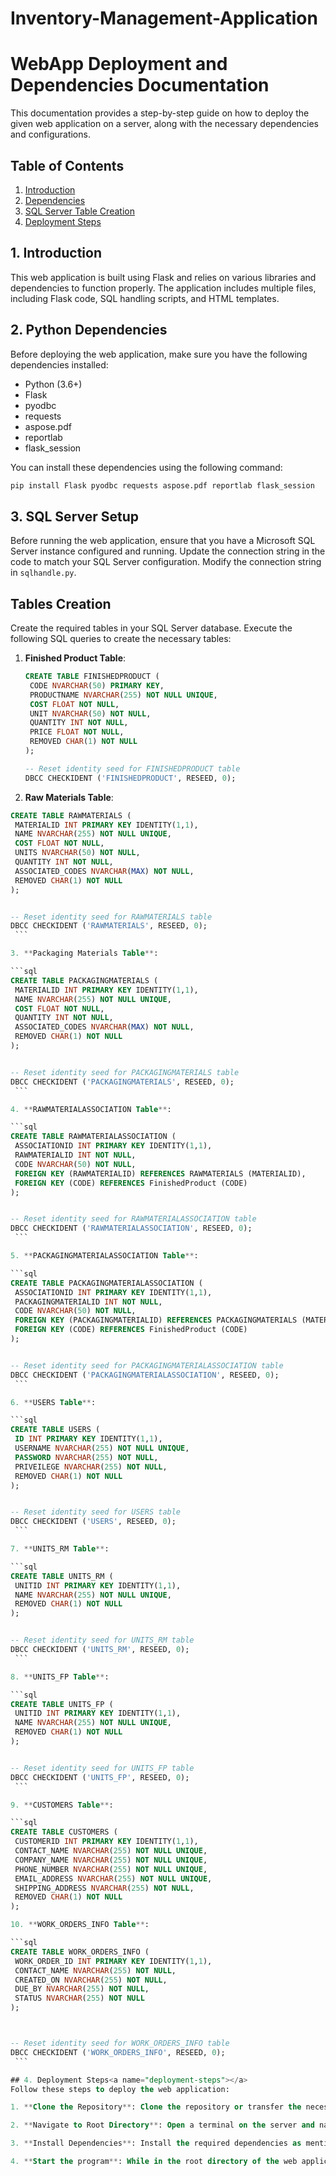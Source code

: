 # Inventory-Management-Application

# WebApp Deployment and Dependencies Documentation

This documentation provides a step-by-step guide on how to deploy the given web application on a server, along with the necessary dependencies and configurations.

## Table of Contents
1. [Introduction](#introduction)
2. [Dependencies](#dependencies)
3. [SQL Server Table Creation](#sql-server-setup)
4. [Deployment Steps](#deployment-steps)

## 1. Introduction<a name="introduction"></a>
This web application is built using Flask and relies on various libraries and dependencies to function properly. The application includes multiple files, including Flask code, SQL handling scripts, and HTML templates.

## 2. Python Dependencies<a name="dependencies"></a>
Before deploying the web application, make sure you have the following dependencies installed:

- Python (3.6+)
- Flask
- pyodbc
- requests
- aspose.pdf
- reportlab
- flask_session

You can install these dependencies using the following command:
```bash
pip install Flask pyodbc requests aspose.pdf reportlab flask_session
```

## 3. SQL Server Setup<a name="sql-server-setup"></a>
Before running the web application, ensure that you have a Microsoft SQL Server instance configured and running. Update the connection string in the code to match your SQL Server configuration. Modify the connection string in  `sqlhandle.py`.

## Tables Creation
Create the required tables in your SQL Server database. Execute the following SQL queries to create the necessary tables:


1. **Finished Product Table**:

   ```sql
   CREATE TABLE FINISHEDPRODUCT (
    CODE NVARCHAR(50) PRIMARY KEY,
    PRODUCTNAME NVARCHAR(255) NOT NULL UNIQUE,
    COST FLOAT NOT NULL,
    UNIT NVARCHAR(50) NOT NULL,
    QUANTITY INT NOT NULL,
    PRICE FLOAT NOT NULL,
    REMOVED CHAR(1) NOT NULL
   );
   
   -- Reset identity seed for FINISHEDPRODUCT table
   DBCC CHECKIDENT ('FINISHEDPRODUCT', RESEED, 0);
   ```

  2. **Raw Materials Table**:

   ```sql
   CREATE TABLE RAWMATERIALS (
    MATERIALID INT PRIMARY KEY IDENTITY(1,1),
    NAME NVARCHAR(255) NOT NULL UNIQUE,
    COST FLOAT NOT NULL,
    UNITS NVARCHAR(50) NOT NULL,
    QUANTITY INT NOT NULL,
    ASSOCIATED_CODES NVARCHAR(MAX) NOT NULL,
    REMOVED CHAR(1) NOT NULL
);


   -- Reset identity seed for RAWMATERIALS table
   DBCC CHECKIDENT ('RAWMATERIALS', RESEED, 0);
    ```

3. **Packaging Materials Table**:

   ```sql
   CREATE TABLE PACKAGINGMATERIALS (
    MATERIALID INT PRIMARY KEY IDENTITY(1,1),
    NAME NVARCHAR(255) NOT NULL UNIQUE,
    COST FLOAT NOT NULL,
    QUANTITY INT NOT NULL,
    ASSOCIATED_CODES NVARCHAR(MAX) NOT NULL,
    REMOVED CHAR(1) NOT NULL
);


   -- Reset identity seed for PACKAGINGMATERIALS table
   DBCC CHECKIDENT ('PACKAGINGMATERIALS', RESEED, 0);
    ```

4. **RAWMATERIALASSOCIATION Table**:

   ```sql
   CREATE TABLE RAWMATERIALASSOCIATION (
    ASSOCIATIONID INT PRIMARY KEY IDENTITY(1,1),
    RAWMATERIALID INT NOT NULL,
    CODE NVARCHAR(50) NOT NULL,
    FOREIGN KEY (RAWMATERIALID) REFERENCES RAWMATERIALS (MATERIALID),
    FOREIGN KEY (CODE) REFERENCES FinishedProduct (CODE)
);


   -- Reset identity seed for RAWMATERIALASSOCIATION table
   DBCC CHECKIDENT ('RAWMATERIALASSOCIATION', RESEED, 0);
    ```

5. **PACKAGINGMATERIALASSOCIATION Table**:

   ```sql
   CREATE TABLE PACKAGINGMATERIALASSOCIATION (
    ASSOCIATIONID INT PRIMARY KEY IDENTITY(1,1),
    PACKAGINGMATERIALID INT NOT NULL,
    CODE NVARCHAR(50) NOT NULL,
    FOREIGN KEY (PACKAGINGMATERIALID) REFERENCES PACKAGINGMATERIALS (MATERIALID),
    FOREIGN KEY (CODE) REFERENCES FinishedProduct (CODE)
);


   -- Reset identity seed for PACKAGINGMATERIALASSOCIATION table
   DBCC CHECKIDENT ('PACKAGINGMATERIALASSOCIATION', RESEED, 0);
    ```

6. **USERS Table**:

   ```sql
   CREATE TABLE USERS (
    ID INT PRIMARY KEY IDENTITY(1,1),
    USERNAME NVARCHAR(255) NOT NULL UNIQUE,
    PASSWORD NVARCHAR(255) NOT NULL,
    PRIVEILEGE NVARCHAR(255) NOT NULL,
    REMOVED CHAR(1) NOT NULL
);


   -- Reset identity seed for USERS table
   DBCC CHECKIDENT ('USERS', RESEED, 0);
    ```

7. **UNITS_RM Table**:

   ```sql
   CREATE TABLE UNITS_RM (
    UNITID INT PRIMARY KEY IDENTITY(1,1),
    NAME NVARCHAR(255) NOT NULL UNIQUE,
    REMOVED CHAR(1) NOT NULL
);


   -- Reset identity seed for UNITS_RM table
   DBCC CHECKIDENT ('UNITS_RM', RESEED, 0);
    ```

8. **UNITS_FP Table**:

   ```sql
   CREATE TABLE UNITS_FP (
    UNITID INT PRIMARY KEY IDENTITY(1,1),
    NAME NVARCHAR(255) NOT NULL UNIQUE,
    REMOVED CHAR(1) NOT NULL
);


   -- Reset identity seed for UNITS_FP table
   DBCC CHECKIDENT ('UNITS_FP', RESEED, 0);
    ```

9. **CUSTOMERS Table**:

   ```sql
   CREATE TABLE CUSTOMERS (
    CUSTOMERID INT PRIMARY KEY IDENTITY(1,1),
    CONTACT_NAME NVARCHAR(255) NOT NULL UNIQUE,
    COMPANY_NAME NVARCHAR(255) NOT NULL UNIQUE,
    PHONE_NUMBER NVARCHAR(255) NOT NULL UNIQUE,
    EMAIL_ADDRESS NVARCHAR(255) NOT NULL UNIQUE,
    SHIPPING_ADDRESS NVARCHAR(255) NOT NULL,
    REMOVED CHAR(1) NOT NULL
);

10. **WORK_ORDERS_INFO Table**:

   ```sql
   CREATE TABLE WORK_ORDERS_INFO (
    WORK_ORDER_ID INT PRIMARY KEY IDENTITY(1,1),
    CONTACT_NAME NVARCHAR(255) NOT NULL,
    CREATED_ON NVARCHAR(255) NOT NULL,
    DUE_BY NVARCHAR(255) NOT NULL,
    STATUS NVARCHAR(255) NOT NULL
);



   -- Reset identity seed for WORK_ORDERS_INFO table
   DBCC CHECKIDENT ('WORK_ORDERS_INFO', RESEED, 0);
    ```

## 4. Deployment Steps<a name="deployment-steps"></a>
Follow these steps to deploy the web application:

1. **Clone the Repository**: Clone the repository or transfer the necessary files to your server.

2. **Navigate to Root Directory**: Open a terminal on the server and navigate to the root directory of the web application.

3. **Install Dependencies**: Install the required dependencies as mentioned in the "Dependencies" section.

4. **Start the program**: While in the root directory of the web application run ```python main.py```
